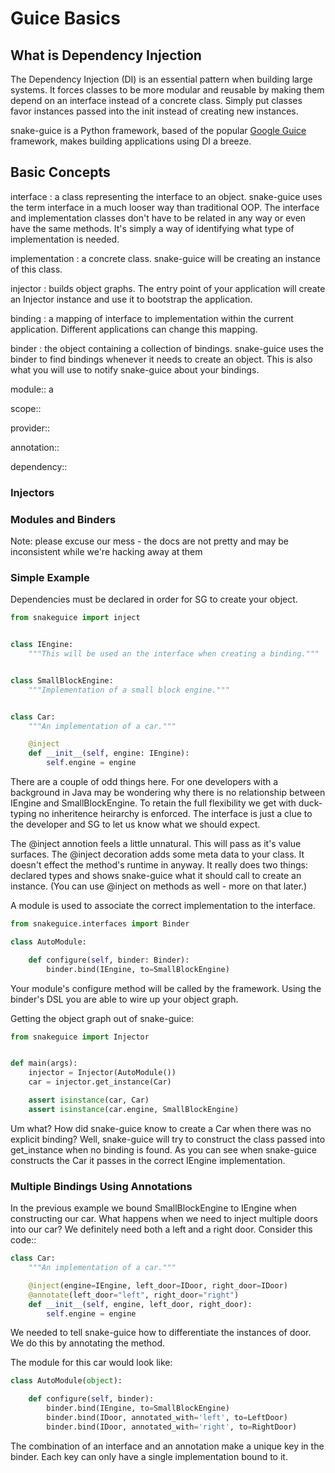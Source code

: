 # Guice Basics

## What is Dependency Injection

The Dependency Injection (DI) is an essential pattern when building large systems. It forces classes to be more modular and reusable by making them depend on an interface instead of a concrete class. Simply put classes favor instances passed into the init instead of creating new instances.

snake-guice is a Python framework, based of the popular [Google Guice](https://github.com/google/guice) framework, makes building applications using DI a breeze.

## Basic Concepts

interface
: a class representing the interface to an object. snake-guice uses the term interface in a much looser way than traditional OOP. The interface and implementation classes don't have to be related in any way or even have the same methods. It's simply a way of identifying what type of implementation is needed.

implementation
: a concrete class. snake-guice will be creating an instance of this class.

injector
: builds object graphs. The entry point of your application will create an Injector instance and use it to bootstrap the application.

binding
: a mapping of interface to implementation within the current application. Different applications can change this mapping.

binder
: the object containing a collection of bindings. snake-guice uses the binder to find bindings whenever it needs to create an object. This is also what you will use to notify snake-guice about your bindings.

module:: a

scope::

provider::

annotation::

dependency::

### Injectors

### Modules and Binders

Note: please excuse our mess - the docs are not pretty and may be inconsistent while we're hacking away at them

### Simple Example
Dependencies must be declared in order for SG to create your object.

```python
from snakeguice import inject


class IEngine:
    """This will be used an the interface when creating a binding."""


class SmallBlockEngine:
    """Implementation of a small block engine."""


class Car:
    """An implementation of a car."""

    @inject
    def __init__(self, engine: IEngine):
        self.engine = engine
```

There are a couple of odd things here. For one developers with a background in Java may be wondering why there is no relationship between IEngine and SmallBlockEngine. To retain the full flexibility we get with duck-typing no inheritence heirarchy is enforced. The interface is just a clue to the developer and SG to let us know what we should expect.

The @inject annotion feels a little unnatural. This will pass as it's value surfaces. The @inject decoration adds some meta data to your class. It doesn't effect the method's runtime in anyway. It really does two things: declared types and shows snake-guice what it should call to create an instance. (You can use @inject on methods as well - more on that later.)

A module is used to associate the correct implementation to the interface.

```python
from snakeguice.interfaces import Binder

class AutoModule:

    def configure(self, binder: Binder):
        binder.bind(IEngine, to=SmallBlockEngine)
```

Your module's configure method will be called by the framework. Using the binder's DSL you are able to wire up your object graph.

Getting the object graph out of snake-guice:

```python
from snakeguice import Injector


def main(args):
    injector = Injector(AutoModule())
    car = injector.get_instance(Car)

    assert isinstance(car, Car)
    assert isinstance(car.engine, SmallBlockEngine)
```

Um what? How did snake-guice know to create a Car when there was no explicit binding? Well, snake-guice will try to construct the class passed into get\_instance when no binding is found. As you can see when snake-guice constructs the Car it passes in the correct IEngine implementation.

### Multiple Bindings Using Annotations

In the previous example we bound SmallBlockEngine to IEngine when constructing our car. What happens when we need to inject multiple doors into our car? We definitely need both a left and a right door. Consider this code::

```python
class Car:
    """An implementation of a car."""

    @inject(engine=IEngine, left_door=IDoor, right_door=IDoor)
    @annotate(left_door="left", right_door="right")
    def __init__(self, engine, left_door, right_door):
        self.engine = engine
```

We needed to tell snake-guice how to differentiate the instances of door. We do this by annotating the method.

The module for this car would look like:

```python
class AutoModule(object):

    def configure(self, binder):
        binder.bind(IEngine, to=SmallBlockEngine)
        binder.bind(IDoor, annotated_with='left', to=LeftDoor)
        binder.bind(IDoor, annotated_with='right', to=RightDoor)
```

The combination of an interface and an annotation make a unique key in the binder. Each key can only have a single implementation bound to it.
